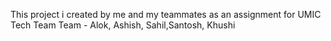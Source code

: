This project i created by me and my teammates as an assignment for UMIC Tech Team 
Team - Alok, Ashish, Sahil,Santosh, Khushi 
